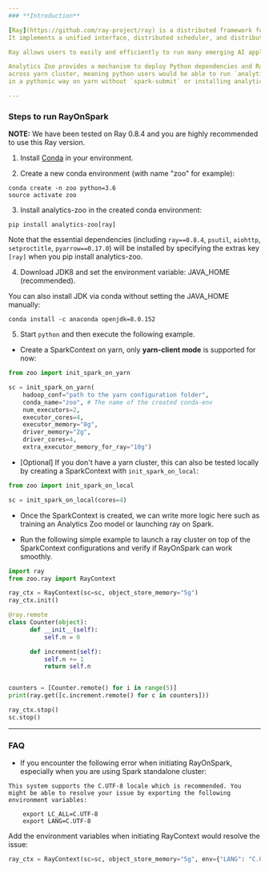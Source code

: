 ```yaml
---
### **Introduction**

[Ray](https://github.com/ray-project/ray) is a distributed framework for emerging AI applications open-sourced by [UC Berkeley RISELab](https://rise.cs.berkeley.edu). 
It implements a unified interface, distributed scheduler, and distributed and fault-tolerant store to address the new and demanding systems requirements for advanced AI technologies. 

Ray allows users to easily and efficiently to run many emerging AI applications, such as deep reinforcement learning using RLlib, scalable hyperparameter search using Ray Tune, automatic program synthesis using AutoPandas, etc.

Analytics Zoo provides a mechanism to deploy Python dependencies and Ray services automatically
across yarn cluster, meaning python users would be able to run `analytics-zoo` or `ray`
in a pythonic way on yarn without `spark-submit` or installing analytics-zoo or ray across all cluster nodes.

---
```

### **Steps to run RayOnSpark**

**NOTE:** We have been tested on Ray 0.8.4 and you are highly recommended to use this Ray version.

1) Install [Conda](https://docs.conda.io/projects/conda/en/latest/commands/install.html) in your environment.

2) Create a new conda environment (with name "zoo" for example):
```
conda create -n zoo python=3.6
source activate zoo
```

3) Install analytics-zoo in the created conda environment:
```
pip install analytics-zoo[ray]
```

Note that the essential dependencies (including `ray==0.8.4`, `psutil`, `aiohttp`, `setproctitle`, `pyarrow==0.17.0`) will be installed by specifying the extras key `[ray]` when you pip install analytics-zoo.

4) Download JDK8 and set the environment variable: JAVA_HOME (recommended).

You can also install JDK via conda without setting the JAVA_HOME manually:

`conda install -c anaconda openjdk=8.0.152`

5) Start `python` and then execute the following example.

- Create a SparkContext on yarn, only __yarn-client mode__ is supported for now:

```python
from zoo import init_spark_on_yarn

sc = init_spark_on_yarn(
    hadoop_conf="path to the yarn configuration folder",
    conda_name="zoo", # The name of the created conda-env
    num_executors=2,
    executor_cores=4,
    executor_memory="8g",
    driver_memory="2g",
    driver_cores=4,
    extra_executor_memory_for_ray="10g")
```

- [Optional] If you don't have a yarn cluster, this can also be tested locally by creating a SparkContext
with `init_spark_on_local`:

```python
from zoo import init_spark_on_local

sc = init_spark_on_local(cores=4)
```

- Once the SparkContext is created, we can write more logic here such as training an Analytics Zoo model
or launching ray on Spark.

- Run the following simple example to launch a ray cluster on top of the SparkContext configurations and verify if RayOnSpark can work smoothly.

```python
import ray
from zoo.ray import RayContext

ray_ctx = RayContext(sc=sc, object_store_memory="5g")
ray_ctx.init()

@ray.remote
class Counter(object):
      def __init__(self):
          self.n = 0

      def increment(self):
          self.n += 1
          return self.n


counters = [Counter.remote() for i in range(5)]
print(ray.get([c.increment.remote() for c in counters]))

ray_ctx.stop()
sc.stop()
```

---
### **FAQ**
- If you encounter the following error when initiating RayOnSpark, especially when you are using Spark standalone cluster:
```
This system supports the C.UTF-8 locale which is recommended. You might be able to resolve your issue by exporting the following environment variables:

    export LC_ALL=C.UTF-8
    export LANG=C.UTF-8
```
Add the environment variables when initiating RayContext would resolve the issue:
```python
ray_ctx = RayContext(sc=sc, object_store_memory="5g", env={"LANG": "C.UTF-8", "LC_ALL": "C.UTF-8"})
```
